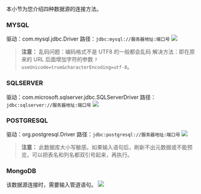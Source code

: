 本小节为您介绍四种数据源的连接方法。

### MYSQL
驱动：com.mysql.jdbc.Driver
路径：`jdbc:mysql://服务器地址:端口号`
![](http://imgcache.tce.fsphere.cn/image/mc.qcloudimg.com/static/img/b331529dcea17eefd6da3feadcc396f6/image.png)
>**注意：** 
>乱码问题：编码格式不是 UTF8 的一般都会乱码
>解决方法：即在原来的 URL 后面增加字符的参数 `?useUnicode=true&characterEncoding=utf-8`。

### SQLSERVER
驱动：com.microsoft.sqlserver.jdbc.SQLServerDriver
路径：`jdbc:sqlserver://服务器地址:端口号`
![](http://imgcache.tce.fsphere.cn/image/mc.qcloudimg.com/static/img/a3819065e618f5ab76171acdeff516c6/image.png)

### POSTGRESQL
驱动：org.postgresql.Driver
路径：`jdbc:postgresql://服务器地址:端口号`
![](http://imgcache.tce.fsphere.cn/image/mc.qcloudimg.com/static/img/73d15e12fbef0bee598a4c5756f59337/image.png)
>**注意：**
>此数据库大小写敏感。如果输入语句后，刷新不出元数据或不能预览，可以把表名和列名都双引号起来，再执行。

### MongoDB
该数据源连接时，需要输入管道语句。
![](http://imgcache.tce.fsphere.cn/image/mc.qcloudimg.com/static/img/d590e1ea275f864aa88d76b8f5371e0a/image.png)

